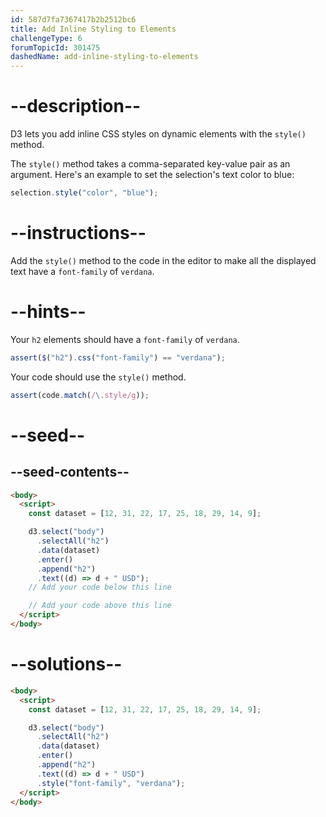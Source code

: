 ```yaml
---
id: 587d7fa7367417b2b2512bc6
title: Add Inline Styling to Elements
challengeType: 6
forumTopicId: 301475
dashedName: add-inline-styling-to-elements
---
```


# --description--

D3 lets you add inline CSS styles on dynamic elements with the `style()` method.

The `style()` method takes a comma-separated key-value pair as an argument. Here's an example to set the selection's text color to blue:

```js
selection.style("color", "blue");
```

# --instructions--

Add the `style()` method to the code in the editor to make all the displayed text have a `font-family` of `verdana`.

# --hints--

Your `h2` elements should have a `font-family` of `verdana`.

```js
assert($("h2").css("font-family") == "verdana");
```

Your code should use the `style()` method.

```js
assert(code.match(/\.style/g));
```

# --seed--

## --seed-contents--

```html
<body>
  <script>
    const dataset = [12, 31, 22, 17, 25, 18, 29, 14, 9];

    d3.select("body")
      .selectAll("h2")
      .data(dataset)
      .enter()
      .append("h2")
      .text((d) => d + " USD");
    // Add your code below this line

    // Add your code above this line
  </script>
</body>
```

# --solutions--

```html
<body>
  <script>
    const dataset = [12, 31, 22, 17, 25, 18, 29, 14, 9];

    d3.select("body")
      .selectAll("h2")
      .data(dataset)
      .enter()
      .append("h2")
      .text((d) => d + " USD")
      .style("font-family", "verdana");
  </script>
</body>
```
